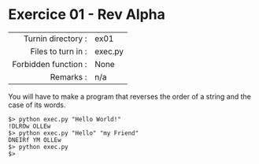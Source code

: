 # Exercice 01 - Rev Alpha

|                         |                    |
| -----------------------:| ------------------ |
|   Turnin directory :    |  ex01              |
|   Files to turn in :    |  exec.py           |
|   Forbidden function :  |  None              |
|   Remarks :             |  n/a               |

You will have to make a program that reverses the order of a string and the case of its words.

```console
$> python exec.py "Hello World!"
!DLROw OLLEw
$> python exec.py "Hello" "my Friend"
DNEIRf YM OLLEw
$> python exec.py
$>
```
